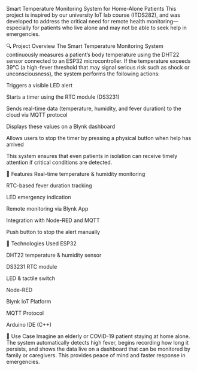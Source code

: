 Smart Temperature Monitoring System for Home-Alone Patients
This project is inspired by our university IoT lab course (ITDS282), and was developed to address the critical need for remote health monitoring—especially for patients who live alone and may not be able to seek help in emergencies.

🔍 Project Overview
The Smart Temperature Monitoring System continuously measures a patient’s body temperature using the DHT22 sensor connected to an ESP32 microcontroller. If the temperature exceeds 39°C (a high-fever threshold that may signal serious risk such as shock or unconsciousness), the system performs the following actions:

Triggers a visible LED alert

Starts a timer using the RTC module (DS3231)

Sends real-time data (temperature, humidity, and fever duration) to the cloud via MQTT protocol

Displays these values on a Blynk dashboard

Allows users to stop the timer by pressing a physical button when help has arrived

This system ensures that even patients in isolation can receive timely attention if critical conditions are detected.

🧠 Features
Real-time temperature & humidity monitoring

RTC-based fever duration tracking

LED emergency indication

Remote monitoring via Blynk App

Integration with Node-RED and MQTT

Push button to stop the alert manually

🧰 Technologies Used
ESP32

DHT22 temperature & humidity sensor

DS3231 RTC module

LED & tactile switch

Node-RED

Blynk IoT Platform

MQTT Protocol

Arduino IDE (C++)

🧪 Use Case
Imagine an elderly or COVID-19 patient staying at home alone. The system automatically detects high fever, begins recording how long it persists, and shows the data live on a dashboard that can be monitored by family or caregivers. This provides peace of mind and faster response in emergencies.
